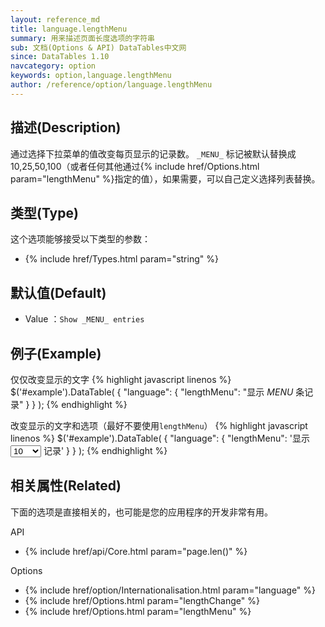 ```yaml
---
layout: reference_md
title: language.lengthMenu
summary: 用来描述页面长度选项的字符串
sub: 文档(Options & API) DataTables中文网
since: DataTables 1.10
navcategory: option
keywords: option,language.lengthMenu
author: /reference/option/language.lengthMenu
---
```


## 描述(Description)

通过选择下拉菜单的值改变每页显示的记录数。 `_MENU_` 标记被默认替换成10,25,50,100（或者任何其他通过{% include href/Options.html param="lengthMenu" %}指定的值），如果需要，可以自己定义选择列表替换。

## 类型(Type)
这个选项能够接受以下类型的参数：

- {% include href/Types.html param="string" %}

## 默认值(Default)
- Value ：`Show _MENU_ entries`

 
## 例子(Example)

仅仅改变显示的文字
{% highlight javascript linenos %}
$('#example').DataTable( {
   "language": {
       "lengthMenu": "显示 _MENU_ 条记录"
     }
} );
{% endhighlight %}

改变显示的文字和选项（最好不要使用`lengthMenu`）
{% highlight javascript linenos %}
$('#example').DataTable( {
    "language": {
       "lengthMenu": '显示 <select>'+
         '<option value="10">10</option>'+
         '<option value="20">20</option>'+
         '<option value="30">30</option>'+
         '<option value="40">40</option>'+
         '<option value="50">50</option>'+
         '<option value="-1">所有</option>'+
         '</select> 记录'
     }
} );
{% endhighlight %}

## 相关属性(Related)
下面的选项是直接相关的，也可能是您的应用程序的开发非常有用。

API

- {% include href/api/Core.html param="page.len()" %}

Options

- {% include href/option/Internationalisation.html param="language" %}
- {% include href/Options.html param="lengthChange" %}
- {% include href/Options.html param="lengthMenu" %}